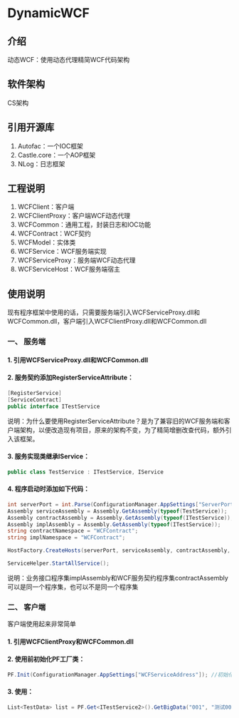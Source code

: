 # DynamicWCF

## 介绍

动态WCF：使用动态代理精简WCF代码架构


## 软件架构

CS架构


## 引用开源库

1.  Autofac：一个IOC框架
2.  Castle.core：一个AOP框架
3.  NLog：日志框架


## 工程说明

1.  WCFClient：客户端
2.  WCFClientProxy：客户端WCF动态代理
3.  WCFCommon：通用工程，封装日志和IOC功能
4.  WCFContract：WCF契约
5.  WCFModel：实体类
6.  WCFService：WCF服务端实现
7.  WCFServiceProxy：服务端WCF动态代理
8.  WCFServiceHost：WCF服务端宿主


## 使用说明

现有程序框架中使用的话，只需要服务端引入WCFServiceProxy.dll和WCFCommon.dll，客户端引入WCFClientProxy.dll和WCFCommon.dll

### 一、  服务端

#### 1.  引用WCFServiceProxy.dll和WCFCommon.dll

#### 2.  服务契约添加RegisterServiceAttribute：

```C#
[RegisterService]
[ServiceContract]
public interface ITestService
```

说明：为什么要使用RegisterServiceAttribute？是为了兼容旧的WCF服务端和客户端架构，以便改造现有项目，原来的架构不变，为了精简增删改查代码，额外引入该框架。

#### 3.  服务实现类继承IService：

```C#
public class TestService : ITestService, IService
```

#### 4.  程序启动时添加如下代码：

```C#
int serverPort = int.Parse(ConfigurationManager.AppSettings["ServerPort"]);
Assembly serviceAssembly = Assembly.GetAssembly(typeof(TestService));
Assembly contractAssembly = Assembly.GetAssembly(typeof(ITestService));
Assembly implAssembly = Assembly.GetAssembly(typeof(ITestService));
string contractNamespace = "WCFContract";
string implNamespace = "WCFContract";

HostFactory.CreateHosts(serverPort, serviceAssembly, contractAssembly, implAssembly, contractNamespace, implNamespace);

ServiceHelper.StartAllService();
```

说明：业务接口程序集implAssembly和WCF服务契约程序集contractAssembly可以是同一个程序集，也可以不是同一个程序集

### 二、  客户端

客户端使用起来非常简单

#### 1.  引用WCFClientProxy和WCFCommon.dll

#### 2.  使用前初始化PF工厂类：

```C#
PF.Init(ConfigurationManager.AppSettings["WCFServiceAddress"]); //初始化PF
```

#### 3.  使用：

```C#
List<TestData> list = PF.Get<ITestService2>().GetBigData("001", "测试001");
```





